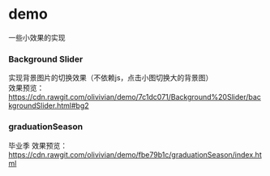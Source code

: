 # demo
一些小效果的实现
### Background Slider
实现背景图片的切换效果（不依赖js，点击小图切换大的背景图）<br>
效果预览：https://cdn.rawgit.com/olivivian/demo/7c1dc071/Background%20Slider/backgroundSlider.html#bg2

### graduationSeason
毕业季
效果预览：https://cdn.rawgit.com/olivivian/demo/fbe79b1c/graduationSeason/index.html
